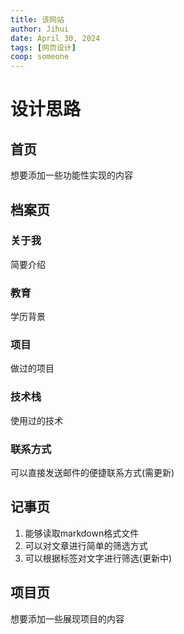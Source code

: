 ```yaml
---
title: 该网站
author: Jihui
date: April 30, 2024
tags: [网页设计]
coop: someone
---
```


# 设计思路
## 首页
想要添加一些功能性实现的内容
## 档案页
### 关于我
简要介绍
### 教育
学历背景
### 项目
做过的项目
### 技术栈
使用过的技术
### 联系方式
可以直接发送邮件的便捷联系方式(需更新)
## 记事页
1. 能够读取markdown格式文件
2. 可以对文章进行简单的筛选方式
3. 可以根据标签对文字进行筛选(更新中)

## 项目页
想要添加一些展现项目的内容